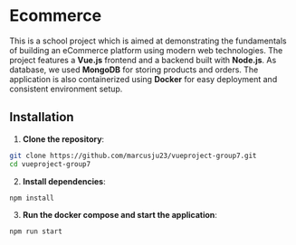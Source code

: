 # Ecommerce
This is a school project which is aimed at demonstrating the fundamentals of building an eCommerce platform using modern web technologies. The project features a **Vue.js** frontend and a backend built with **Node.js**. As database, we used **MongoDB** for storing products and orders. The application is also containerized using **Docker** for easy deployment and consistent environment setup.

## Installation
1. **Clone the repository**:
```sh
git clone https://github.com/marcusju23/vueproject-group7.git
cd vueproject-group7
```
2. **Install dependencies**:
```sh
npm install
```
3. **Run the docker compose and start the application**:
```sh
npm run start
```
